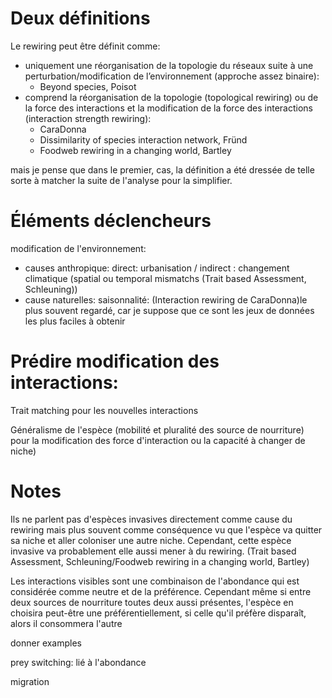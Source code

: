 # Deux définitions

Le rewiring peut être définit comme:
- uniquement une réorganisation de la topologie du réseaux suite à une perturbation/modification de l’environnement (approche assez binaire):
	+ Beyond species, Poisot
- comprend la réorganisation de la topologie (topological rewiring) ou de la force des interactions et la modification de la force des interactions (interaction strength rewiring):
	+ CaraDonna
	+ Dissimilarity of species interaction network, Fründ
	+ Foodweb rewiring in a changing world, Bartley

mais je pense que dans le premier, cas, la définition a été dressée de telle sorte à matcher la suite de l'analyse pour la simplifier.

# Éléments déclencheurs

modification de  l'environnement:
- causes anthropique: direct: urbanisation / indirect : changement climatique (spatial ou temporal mismatchs (Trait based Assessment, Schleuning))
- cause naturelles: saisonnalité: (Interaction rewiring de CaraDonna)le plus souvent regardé, car je suppose que ce sont les jeux de données les plus faciles à obtenir
		
	
# Prédire modification des interactions:

Trait matching pour les nouvelles interactions

Généralisme de l'espèce (mobilité et pluralité des source de nourriture) pour la modification des force d'interaction ou la capacité à changer de niche)

# Notes

Ils ne parlent pas d'espèces invasives directement comme cause du rewiring mais plus souvent comme conséquence vu que l'espèce va quitter sa niche et aller coloniser une autre niche. Cependant, cette espèce invasive va probablement elle aussi mener à du rewiring. (Trait based Assessment, Schleuning/Foodweb rewiring in a changing world, Bartley)



Les interactions visibles sont une combinaison de l'abondance qui est considérée comme neutre et de la préférence. Cependant même si entre deux sources de nourriture toutes deux aussi présentes, l'espèce en choisira peut-être une préférentiellement, si celle qu'il préfère disparaît, alors il consommera l'autre

donner examples

prey switching: lié à l'abondance

migration